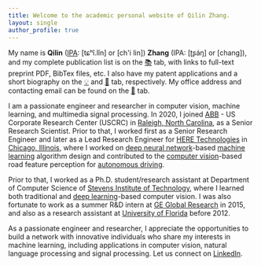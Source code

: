 ```yaml
---
title: Welcome to the academic personal website of Qilin Zhang. 
layout: single
author_profile: true
---
```


My name is __Qilin__ ([IPA](https://en.wikipedia.org/wiki/International_Phonetic_Alphabet): \[tɕʰǐ.lǐn\] or \[ch'i lin\]) __Zhang__ (IPA: \[ʈʂáŋ\] or \[chang\]), and my complete publication list is on the [📚](https://qilin-zhang.github.io/publications/) tab, with links to full-text preprint PDF, BibTex files, etc. I also have my patent applications and a short biography on the [💡](https://qilin-zhang.github.io/patents/) and [👤](https://qilin-zhang.github.io/bio/) tab, respectively. My office address and contacting email can be found on the [📧](https://qilin-zhang.github.io/contact/) tab. 

I am a passionate engineer and researcher in computer vision, machine learning, and multimedia signal processing. In 2020, I joined [ABB](https://en.wikipedia.org/wiki/ABB) - US Corporate Research Center (USCRC) in [Raleigh, North Carolina](https://en.wikipedia.org/wiki/Raleigh,_North_Carolina), as a Senior Research Scientist. Prior to that, I worked first as a Senior Research Engineer and later as a Lead Research Engineer for [HERE Technologies](https://en.wikipedia.org/wiki/Here_Technologies) in [Chicago, Illinois](https://en.wikipedia.org/wiki/Chicago), where I worked on [deep neural network](https://en.wikipedia.org/wiki/Artificial_neural_network)-based [machine learning](https://en.wikipedia.org/wiki/Machine_learning) algorithm design and contributed to the [computer vision](https://en.wikipedia.org/wiki/Computer_vision)-based road feature perception for [autonomous driving](https://en.wikipedia.org/wiki/Self-driving_car). 

Prior to that, I worked as a Ph.D. student/research assistant at Department of Computer Science of [Stevens Institute of Technology](https://en.wikipedia.org/wiki/Stevens_Institute_of_Technology), where I learned both traditional and [deep learning](https://en.wikipedia.org/wiki/Deep_learning)-based computer vision. I was also fortunate to work as a summer R&D intern at [GE Global Research](https://en.wikipedia.org/wiki/GE_Global_Research) in 2015, and also as a research assistant at [University of Florida](https://en.wikipedia.org/wiki/University_of_Florida) before 2012. 

As a passionate engineer and researcher, I appreciate the opportunities to build a network with innovative individuals who share my interests in  machine learning, including applications in computer vision, natural language processing and signal processing. Let us connect on <a href="https://www.linkedin.com/in/{{ site.author.linkedin }}"><i class="fa fa-fw fa-linkedin-square" aria-hidden="true"></i>LinkedIn</a>. 
 
